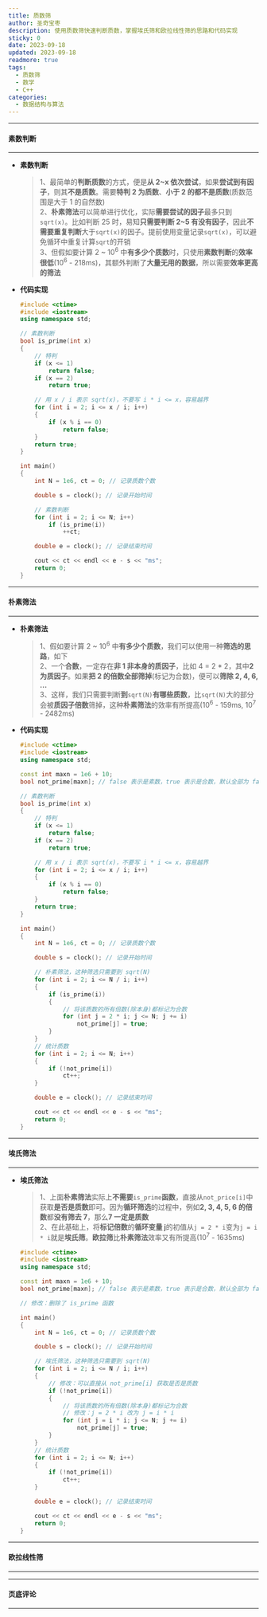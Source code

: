 ```yaml
---
title: 质数筛
author: 圣奇宝枣
description: 使用质数筛快速判断质数，掌握埃氏筛和欧拉线性筛的思路和代码实现
sticky: 0
date: 2023-09-18
updated: 2023-09-18
readmore: true
tags:
  - 质数筛
  - 数学
  - C++
categories:
  - 数据结构与算法
---
```


---

#### **素数判断**

---

- **素数判断**

  > 1、最简单的**判断质数**的方式，便是**从 2~x 依次尝试**，如果**尝试到有因子**，则其**不是质数**。需要**特判 2 为质数**、**小于 2 的都不是质数**(质数范围是大于 1 的自然数)  
  > 2、**朴素筛法**可以简单进行优化，实际**需要尝试的因子**最多只到`sqrt(x)`。比如判断 25 时，易知**只需要判断 2~5 有没有因子**，因此**不需要重复判断**大于`sqrt(x)`的因子。提前使用变量记录`sqrt(x)`，可以避免循环中重复计算`sqrt`的开销  
  > 3、但假如要计算 2 ~ 10<sup>6</sup> 中**有多少个质数**时，只使用**素数判断**的**效率很低**(10<sup>6</sup> - 218ms)，其额外判断了**大量无用的数据**，所以需要**效率更高的筛法**

<!-- more -->

- **代码实现**

  ```cpp
  #include <ctime>
  #include <iostream>
  using namespace std;

  // 素数判断
  bool is_prime(int x)
  {
      // 特判
      if (x <= 1)
          return false;
      if (x == 2)
          return true;

      // 用 x / i 表示 sqrt(x)，不要写 i * i <= x，容易越界
      for (int i = 2; i <= x / i; i++)
      {
          if (x % i == 0)
              return false;
      }
      return true;
  }

  int main()
  {
      int N = 1e6, ct = 0; // 记录质数个数

      double s = clock(); // 记录开始时间

      // 素数判断
      for (int i = 2; i <= N; i++)
          if (is_prime(i))
              ++ct;

      double e = clock(); // 记录结束时间

      cout << ct << endl << e - s << "ms";
      return 0;
  }
  ```

---

#### **朴素筛法**

---

- **朴素筛法**

  > 1、假如要计算 2 ~ 10<sup>6</sup> 中**有多少个质数**，我们可以使用一种**筛选的思路**，如下  
  > 2、一个**合数**，一定存在**非 1 非本身的质因子**，比如 4 = 2 \* 2，其中**2 为质因子**。如果**把 2 的倍数全部筛掉**(标记为合数)，便可以**筛除 2, 4, 6, ...**  
  > 3、这样，我们只需要判断**到**`sqrt(N)`**有哪些质数**，比`sqrt(N)`大的部分会被**质因子倍数**筛掉，这种**朴素筛法**的效率有所提高(10<sup>6</sup> - 159ms, 10<sup>7</sup> - 2482ms)

- **代码实现**

  ```cpp
  #include <ctime>
  #include <iostream>
  using namespace std;

  const int maxn = 1e6 + 10;
  bool not_prime[maxn]; // false 表示是素数，true 表示是合数，默认全部为 false

  // 素数判断
  bool is_prime(int x)
  {
      // 特判
      if (x <= 1)
          return false;
      if (x == 2)
          return true;

      // 用 x / i 表示 sqrt(x)，不要写 i * i <= x，容易越界
      for (int i = 2; i <= x / i; i++)
      {
          if (x % i == 0)
              return false;
      }
      return true;
  }

  int main()
  {
      int N = 1e6, ct = 0; // 记录质数个数

      double s = clock(); // 记录开始时间

      // 朴素筛法，这种筛选只需要到 sqrt(N)
      for (int i = 2; i <= N / i; i++)
      {
          if (is_prime(i))
          {
              // 将该质数的所有倍数(除本身)都标记为合数
              for (int j = 2 * i; j <= N; j += i)
                  not_prime[j] = true;
          }
      }
      // 统计质数
      for (int i = 2; i <= N; i++)
      {
          if (!not_prime[i])
              ct++;
      }

      double e = clock(); // 记录结束时间

      cout << ct << endl << e - s << "ms";
      return 0;
  }
  ```

---

#### **埃氏筛法**

---

- **埃氏筛法**

  > 1、上面**朴素筛法**实际上**不需要**`is_prime`**函数**，直接从`not_price[i]`中获取**是否是质数**即可。因为**循环筛选**的过程中，例如**2, 3, 4, 5, 6 的倍数**都**没有筛去 7**，那么**7 一定是质数**  
  > 2、在此基础上，将**标记倍数**的**循环变量 j**的初值从`j = 2 * i`变为`j = i * i`就是**埃氏筛**。**欧拉筛**比**朴素筛法**效率又有所提高(10<sup>7</sup> - 1635ms)

  ```cpp
  #include <ctime>
  #include <iostream>
  using namespace std;

  const int maxn = 1e6 + 10;
  bool not_prime[maxn]; // false 表示是素数，true 表示是合数，默认全部为 false

  // 修改：删除了 is_prime 函数

  int main()
  {
      int N = 1e6, ct = 0; // 记录质数个数

      double s = clock(); // 记录开始时间

      // 埃氏筛法，这种筛选只需要到 sqrt(N)
      for (int i = 2; i <= N / i; i++)
      {
          // 修改：可以直接从 not_prime[i] 获取是否是质数
          if (!not_prime[i])
          {
              // 将该质数的所有倍数(除本身)都标记为合数
              // 修改：j = 2 * i 改为 j = i * i
              for (int j = i * i; j <= N; j += i)
                  not_prime[j] = true;
          }
      }
      // 统计质数
      for (int i = 2; i <= N; i++)
      {
          if (!not_prime[i])
              ct++;
      }

      double e = clock(); // 记录结束时间

      cout << ct << endl << e - s << "ms";
      return 0;
  }
  ```

---

#### **欧拉线性筛**

---

---

#### **页底评论**

---
